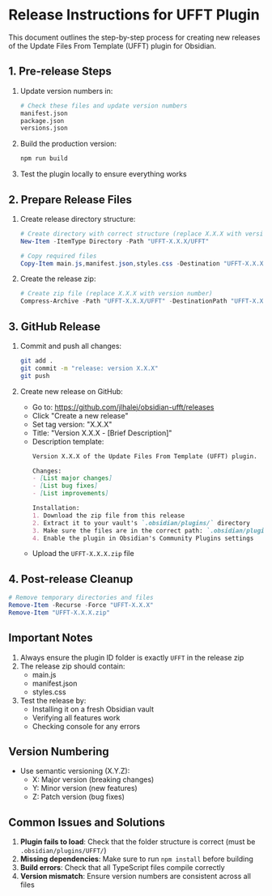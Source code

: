 # Release Instructions for UFFT Plugin

This document outlines the step-by-step process for creating new releases of the Update Files From Template (UFFT) plugin for Obsidian.

## 1. Pre-release Steps
1. Update version numbers in:
   ```bash
   # Check these files and update version numbers
   manifest.json
   package.json
   versions.json
   ```

2. Build the production version:
   ```bash
   npm run build
   ```

3. Test the plugin locally to ensure everything works

## 2. Prepare Release Files
1. Create release directory structure:
   ```powershell
   # Create directory with correct structure (replace X.X.X with version number)
   New-Item -ItemType Directory -Path "UFFT-X.X.X/UFFT"

   # Copy required files
   Copy-Item main.js,manifest.json,styles.css -Destination "UFFT-X.X.X/UFFT"
   ```

2. Create the release zip:
   ```powershell
   # Create zip file (replace X.X.X with version number)
   Compress-Archive -Path "UFFT-X.X.X/UFFT" -DestinationPath "UFFT-X.X.X.zip" -Force
   ```

## 3. GitHub Release
1. Commit and push all changes:
   ```bash
   git add .
   git commit -m "release: version X.X.X"
   git push
   ```

2. Create new release on GitHub:
   - Go to: https://github.com/jlhalej/obsidian-ufft/releases
   - Click "Create a new release"
   - Set tag version: "X.X.X"
   - Title: "Version X.X.X - [Brief Description]"
   - Description template:
     ```markdown
     Version X.X.X of the Update Files From Template (UFFT) plugin.

     Changes:
     - [List major changes]
     - [List bug fixes]
     - [List improvements]

     Installation:
     1. Download the zip file from this release
     2. Extract it to your vault's `.obsidian/plugins/` directory
     3. Make sure the files are in the correct path: `.obsidian/plugins/UFFT/main.js`
     4. Enable the plugin in Obsidian's Community Plugins settings
     ```
   - Upload the `UFFT-X.X.X.zip` file

## 4. Post-release Cleanup
```powershell
# Remove temporary directories and files
Remove-Item -Recurse -Force "UFFT-X.X.X"
Remove-Item "UFFT-X.X.X.zip"
```

## Important Notes
1. Always ensure the plugin ID folder is exactly `UFFT` in the release zip
2. The release zip should contain:
   - main.js
   - manifest.json
   - styles.css
3. Test the release by:
   - Installing it on a fresh Obsidian vault
   - Verifying all features work
   - Checking console for any errors

## Version Numbering
- Use semantic versioning (X.Y.Z):
  - X: Major version (breaking changes)
  - Y: Minor version (new features)
  - Z: Patch version (bug fixes)

## Common Issues and Solutions
1. **Plugin fails to load**: Check that the folder structure is correct (must be `.obsidian/plugins/UFFT/`)
2. **Missing dependencies**: Make sure to run `npm install` before building
3. **Build errors**: Check that all TypeScript files compile correctly
4. **Version mismatch**: Ensure version numbers are consistent across all files
